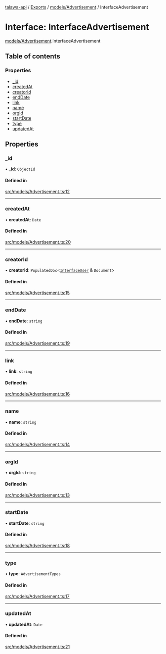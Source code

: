 [talawa-api](../README.md) / [Exports](../modules.md) / [models/Advertisement](../modules/models_Advertisement.md) / InterfaceAdvertisement

# Interface: InterfaceAdvertisement

[models/Advertisement](../modules/models_Advertisement.md).InterfaceAdvertisement

## Table of contents

### Properties

- [\_id](models_Advertisement.InterfaceAdvertisement.md#_id)
- [createdAt](models_Advertisement.InterfaceAdvertisement.md#createdat)
- [creatorId](models_Advertisement.InterfaceAdvertisement.md#creatorid)
- [endDate](models_Advertisement.InterfaceAdvertisement.md#enddate)
- [link](models_Advertisement.InterfaceAdvertisement.md#link)
- [name](models_Advertisement.InterfaceAdvertisement.md#name)
- [orgId](models_Advertisement.InterfaceAdvertisement.md#orgid)
- [startDate](models_Advertisement.InterfaceAdvertisement.md#startdate)
- [type](models_Advertisement.InterfaceAdvertisement.md#type)
- [updatedAt](models_Advertisement.InterfaceAdvertisement.md#updatedat)

## Properties

### \_id

• **\_id**: `ObjectId`

#### Defined in

[src/models/Advertisement.ts:12](https://github.com/PalisadoesFoundation/talawa-api/blob/ae7aa4f/src/models/Advertisement.ts#L12)

___

### createdAt

• **createdAt**: `Date`

#### Defined in

[src/models/Advertisement.ts:20](https://github.com/PalisadoesFoundation/talawa-api/blob/ae7aa4f/src/models/Advertisement.ts#L20)

___

### creatorId

• **creatorId**: `PopulatedDoc`\<[`InterfaceUser`](models_User.InterfaceUser.md) & `Document`\>

#### Defined in

[src/models/Advertisement.ts:15](https://github.com/PalisadoesFoundation/talawa-api/blob/ae7aa4f/src/models/Advertisement.ts#L15)

___

### endDate

• **endDate**: `string`

#### Defined in

[src/models/Advertisement.ts:19](https://github.com/PalisadoesFoundation/talawa-api/blob/ae7aa4f/src/models/Advertisement.ts#L19)

___

### link

• **link**: `string`

#### Defined in

[src/models/Advertisement.ts:16](https://github.com/PalisadoesFoundation/talawa-api/blob/ae7aa4f/src/models/Advertisement.ts#L16)

___

### name

• **name**: `string`

#### Defined in

[src/models/Advertisement.ts:14](https://github.com/PalisadoesFoundation/talawa-api/blob/ae7aa4f/src/models/Advertisement.ts#L14)

___

### orgId

• **orgId**: `string`

#### Defined in

[src/models/Advertisement.ts:13](https://github.com/PalisadoesFoundation/talawa-api/blob/ae7aa4f/src/models/Advertisement.ts#L13)

___

### startDate

• **startDate**: `string`

#### Defined in

[src/models/Advertisement.ts:18](https://github.com/PalisadoesFoundation/talawa-api/blob/ae7aa4f/src/models/Advertisement.ts#L18)

___

### type

• **type**: `AdvertisementTypes`

#### Defined in

[src/models/Advertisement.ts:17](https://github.com/PalisadoesFoundation/talawa-api/blob/ae7aa4f/src/models/Advertisement.ts#L17)

___

### updatedAt

• **updatedAt**: `Date`

#### Defined in

[src/models/Advertisement.ts:21](https://github.com/PalisadoesFoundation/talawa-api/blob/ae7aa4f/src/models/Advertisement.ts#L21)

